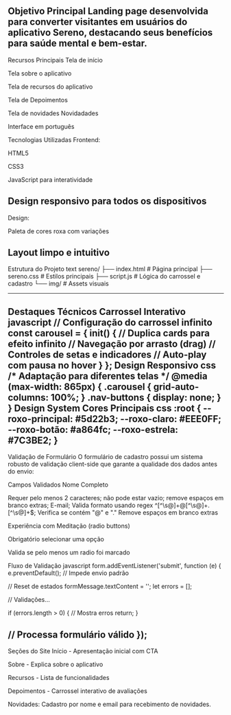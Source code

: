Objetivo Principal
Landing page desenvolvida para converter visitantes em usuários do aplicativo Sereno, destacando seus benefícios para saúde mental e bem-estar. 
-----
Recursos Principais
Tela de início

Tela sobre o aplicativo

Tela de recursos do aplicativo

Tela de Depoimentos

Tela de novidades Novidadades

Interface em português

Tecnologias Utilizadas
Frontend:

HTML5

CSS3 

JavaScript para interatividade

Design responsivo para todos os dispositivos
-------
Design:

Paleta de cores roxa com variações


Layout limpo e intuitivo
 ------
Estrutura do Projeto
text
sereno/
├── index.html          # Página principal
├── sereno.css          # Estilos principais
├── script.js           # Lógica do carrossel e cadastro
└── img/                # Assets visuais
    
  ------  
Destaques Técnicos
Carrossel Interativo
javascript
// Configuração do carrossel infinito
const carousel = {
  init() {
    // Duplica cards para efeito infinito
    // Navegação por arrasto (drag)
    // Controles de setas e indicadores
    // Auto-play com pausa no hover
  }
};
Design Responsivo
css
/* Adaptação para diferentes telas */
@media (max-width: 865px) {
  .carousel {
    grid-auto-columns: 100%;
  }
  .nav-buttons {
    display: none;
  }
}
Design System
Cores Principais
css
:root {
  --roxo-principal: #5d22b3;
  --roxo-claro: #EEE0FF;
  --roxo-botão: #a864fc;
  --roxo-estrela: #7C3BE2;
}
----
Validação de Formulário
O formulário de cadastro possui um sistema robusto de validação client-side que garante a qualidade dos dados antes do envio:

Campos Validados
Nome Completo

Requer pelo menos 2 caracteres; não pode estar vazio; remove espaços em branco extras; E-mail; Valida formato usando regex ^[^\s@]+@[^\s@]+\.[^\s@]+$; Verifica se contém "@" e "."
Remove espaços em branco extras

Experiência com Meditação (radio buttons)

Obrigatório selecionar uma opção

Valida se pelo menos um radio foi marcado

Fluxo de Validação
javascript
form.addEventListener('submit', function (e) {
  e.preventDefault(); // Impede envio padrão
  
  // Reset de estados
  formMessage.textContent = '';
  let errors = [];
  
  // Validações...
  
  if (errors.length > 0) {
    // Mostra erros
    return; 
  }
  
  // Processa formulário válido
});
---------------
Seções do Site
Início - Apresentação inicial com CTA

Sobre - Explica sobre o aplicativo

Recursos - Lista de funcionalidades

Depoimentos - Carrossel interativo de avaliações

Novidades: Cadastro por nome e email para recebimento de novidades.